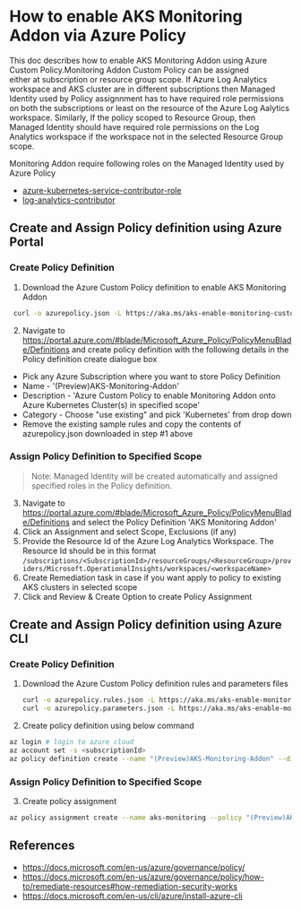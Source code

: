 # How to enable AKS Monitoring Addon via Azure Policy
This doc describes how to enable AKS Monitoring Addon using Azure Custom Policy.Monitoring Addon Custom Policy can be assigned  
either at subscription or resource group scope. If Azure Log Analytics workspace and AKS cluster are in different subscriptions then Managed Identity used by Policy assignnment has to have required role permissions on both the subscriptions or least on the resource of the Azure Log Aalytics workspace. 
Similarly, If the policy scoped to Resource Group, then Managed Identity should have required role permissions on the Log Analytics workspace if the workspace not in the selected Resource Group scope.

Monitoring Addon require following roles on the Managed Identity used by Azure Policy
 - [azure-kubernetes-service-contributor-role](https://docs.microsoft.com/en-us/azure/role-based-access-control/built-in-roles#azure-kubernetes-service-contributor-role)
 - [log-analytics-contributor](https://docs.microsoft.com/en-us/azure/role-based-access-control/built-in-roles#log-analytics-contributor)

## Create and Assign Policy definition using Azure Portal

### Create Policy Definition

1. Download the Azure Custom Policy definition to enable AKS Monitoring Addon
``` sh
 curl -o azurepolicy.json -L https://aka.ms/aks-enable-monitoring-custom-policy
```
2. Navigate to https://portal.azure.com/#blade/Microsoft_Azure_Policy/PolicyMenuBlade/Definitions and  create policy definition  with the following details in the Policy definition  create dialogue box
 
 - Pick any Azure Subscription where you want to store Policy Definition
 - Name - '(Preview)AKS-Monitoring-Addon'
 - Description - 'Azure Custom Policy to enable Monitoring Addon onto Azure Kubernetes Cluster(s) in specified scope'
 - Category - Choose "use existing" and pick 'Kubernetes' from drop down
 - Remove the existing sample rules and copy the contents of azurepolicy.json downloaded in step #1 above

### Assign Policy Definition to Specified Scope

> Note: Managed Identity will be created automatically and assigned specified roles in the Policy definition.

3. Navigate to https://portal.azure.com/#blade/Microsoft_Azure_Policy/PolicyMenuBlade/Definitions and select the Policy Definition 'AKS Monitoring Addon'
4. Click an Assignment and select Scope, Exclusions (if any)
5. Provide the Resource Id of the Azure Log Analytics Workspace. The Resource Id should be in this format `/subscriptions/<SubscriptionId>/resourceGroups/<ResourceGroup>/providers/Microsoft.OperationalInsights/workspaces/<workspaceName>`
6. Create Remediation task in case if you want apply to policy to existing AKS clusters in selected scope
7. Click and Review & Create Option to create Policy Assignment
   
## Create and Assign Policy definition using Azure CLI

### Create Policy Definition

1. Download the Azure Custom Policy definition rules and parameters files
    ``` sh
    curl -o azurepolicy.rules.json -L https://aka.ms/aks-enable-monitoring-custom-policy-rules
    curl -o azurepolicy.parameters.json -L https://aka.ms/aks-enable-monitoring-custom-policy-parameters
    ```
2. Create policy definition using below command 

  ``` sh
  az login # login to azure cloud
  az account set -s <subscriptionId>
  az policy definition create --name "(Preview)AKS-Monitoring-Addon" --display-name "(Preview)AKS-Monitoring-Addon" --mode Indexed --metadata version=1.0.0 category=Kubernetes --rules azurepolicy.rules.json --params azurepolicy.parameters.json
  ```
### Assign Policy Definition to Specified Scope

3. Create policy assignment 

``` sh
az policy assignment create --name aks-monitoring --policy "(Preview)AKS-Monitoring-Addon" --assign-identity --identity-scope /subscriptions/<subscriptionId> --role Contributor --scope /subscriptions/<subscriptionId> --location <locatio> --role Contributor --scope /subscriptions/692aea0b-2d89-4e7e-ae30-fffe40782ee2 -p "{ \"workspaceResourceId\": { \"value\":  \"/subscriptions/<subscriptionId>/resourcegroups/<resourceGroupName>/providers/microsoft.operationalinsights/workspaces/<workspaceName>\" } }"

```

## References
- https://docs.microsoft.com/en-us/azure/governance/policy/
- https://docs.microsoft.com/en-us/azure/governance/policy/how-to/remediate-resources#how-remediation-security-works
- https://docs.microsoft.com/en-us/cli/azure/install-azure-cli